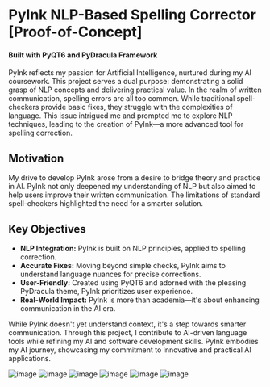 # PyInk NLP-Based Spelling Corrector [Proof-of-Concept]
#### Built with PyQT6 and PyDracula Framework

PyInk reflects my passion for Artificial Intelligence, nurtured during my AI coursework. This project serves a dual purpose: demonstrating a solid grasp of NLP concepts and delivering practical value. In the realm of written communication, spelling errors are all too common. While traditional spell-checkers provide basic fixes, they struggle with the complexities of language. This issue intrigued me and prompted me to explore NLP techniques, leading to the creation of PyInk—a more advanced tool for spelling correction.

## Motivation

My drive to develop PyInk arose from a desire to bridge theory and practice in AI. PyInk not only deepened my understanding of NLP but also aimed to help users improve their written communication. The limitations of standard spell-checkers highlighted the need for a smarter solution.

## Key Objectives

- **NLP Integration:** PyInk is built on NLP principles, applied to spelling correction.
- **Accurate Fixes:** Moving beyond simple checks, PyInk aims to understand language nuances for precise corrections.
- **User-Friendly:** Created using PyQT6 and adorned with the pleasing PyDracula theme, PyInk prioritizes user experience.
- **Real-World Impact:** PyInk is more than academia—it's about enhancing communication in the AI era.

While PyInk doesn't yet understand context, it's a step towards smarter communication. Through this project, I contribute to AI-driven language tools while refining my AI and software development skills. PyInk embodies my AI journey, showcasing my commitment to innovative and practical AI applications.


![image](https://github.com/HachiroSan/PyInk-NLP/assets/20576651/b9e39f14-229e-4411-8166-cbd7797fb379)
![image](https://github.com/HachiroSan/PyInk-NLP/assets/20576651/79dac6b5-7d7e-4564-bc03-441fbe6900b9)
![image](https://github.com/HachiroSan/PyInk-NLP/assets/20576651/69292795-c137-43c6-a7e0-9c9ab6e21d14)
![image](https://github.com/HachiroSan/PyInk-NLP/assets/20576651/dfa60eec-d0a5-4615-8867-eaa1cbd450c7)
![image](https://github.com/HachiroSan/PyInk-NLP/assets/20576651/eda066ea-47f7-4893-96be-790e77ae264f)
![image](https://github.com/HachiroSan/PyInk-NLP/assets/20576651/f58d914b-1c4d-4c1f-95c7-bbe98ed6dae6)
